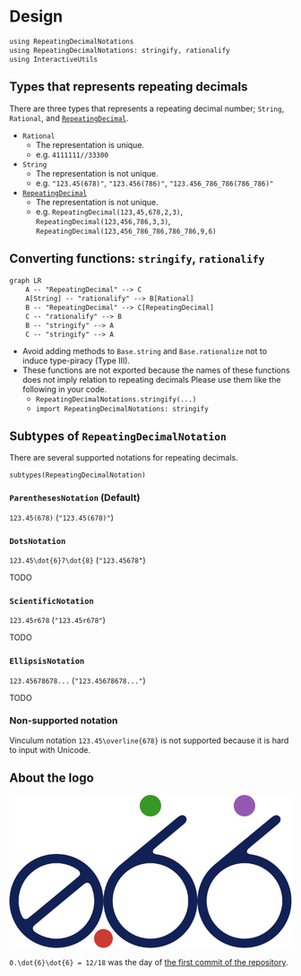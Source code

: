# Design

```@setup design
using RepeatingDecimalNotations
using RepeatingDecimalNotations: stringify, rationalify
using InteractiveUtils
```

## Types that represents repeating decimals
There are three types that represents a repeating decimal number; `String`, `Rational`, and [`RepeatingDecimal`](@ref).

* `Rational`
    * The representation is unique.
    * e.g. `4111111//33300`
* `String`
    * The representation is not unique.
    * e.g. `"123.45(678)"`, `"123.456(786)"`, `"123.456_786_786(786_786)"`
* [`RepeatingDecimal`](@ref)
    * The representation is not unique.
    * e.g. `RepeatingDecimal(123,45,678,2,3)`, `RepeatingDecimal(123,456,786,3,3)`, `RepeatingDecimal(123,456_786_786,786_786,9,6)`

## Converting functions: `stringify`, `rationalify`

```mermaid
graph LR
    A -- "RepeatingDecimal" --> C
    A[String] -- "rationalify" --> B[Rational]
    B -- "RepeatingDecimal" --> C[RepeatingDecimal]
    C -- "rationalify" --> B
    B -- "stringify" --> A
    C -- "stringify" --> A
```

* Avoid adding methods to `Base.string` and `Base.rationalize` not to induce type-piracy (Type III).
* These functions are not exported because the names of these functions does not imply relation to repeating decimals Please use them like the following in your code.
    * `RepeatingDecimalNotations.stringify(...)`
    * `import RepeatingDecimalNotations: stringify`

## Subtypes of `RepeatingDecimalNotation`
There are several supported notations for repeating decimals.

```@repl design
subtypes(RepeatingDecimalNotation)
```

### `ParenthesesNotation` (Default)
``123.45(678)`` (`"123.45(678)"`)

### `DotsNotation`
``123.45\dot{6}7\dot{8}`` (`"123.456̇78̇"`)

TODO

### `ScientificNotation`
``123.45r678`` (`"123.45r678"`)

TODO

### `EllipsisNotation`
``123.45678678...`` (`"123.45678678..."`)

TODO

### Non-supported notation
Vinculum notation ``123.45\overline{678}`` is not supported because it is hard to input with Unicode.

## About the logo

![](assets/logo.svg)

``0.\dot{6}\dot{6} = 12/18`` was the day of [the first commit of the repository](https://github.com/hyrodium/RepeatingDecimalNotations.jl/commit/218d639cd0e0ea07449a1ea7e571622cfd2e54fe).
